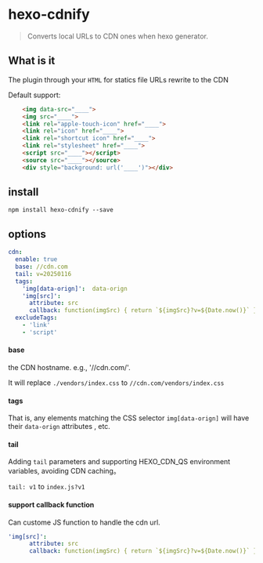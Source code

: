 # hexo-cdnify

> Converts local URLs to CDN ones when hexo generator.

## What is it

The plugin through your `HTML` for statics file URLs rewrite to the CDN

Default support:

```html
    <img data-src="____">
    <img src="____">
    <link rel="apple-touch-icon" href="____">
    <link rel="icon" href="____">
    <link rel="shortcut icon" href="____">
    <link rel="stylesheet" href="____">
    <script src="____"></script>
    <source src="____"></source>
    <div style="background: url('____')"></div>
```

## install

`npm install hexo-cdnify --save`

## options

```yaml
cdn:
  enable: true
  base: //cdn.com
  tail: v=20250116
  tags:
    'img[data-orign]':  data-orign
    'img[src]':
      attribute: src
      callback: function(imgSrc) { return `${imgSrc}?v=${Date.now()}` }
  excludeTags:
    - 'link'
    - 'script'
```

#### base 

the CDN hostname. e.g., '//cdn.com/'.

It will replace `./vendors/index.css` to `//cdn.com/vendors/index.css`

#### tags

That is, any elements matching the CSS selector `img[data-orign]` will have their `data-orign` attributes , etc.

#### tail

Adding `tail` parameters and supporting HEXO_CDN_QS environment variables, avoiding CDN caching。

`tail: v1` to `index.js?v1`

#### support callback function

Can custome JS function to handle the cdn url.

```yaml
'img[src]':
      attribute: src
      callback: function(imgSrc) { return `${imgSrc}?v=${Date.now()}` }
```

